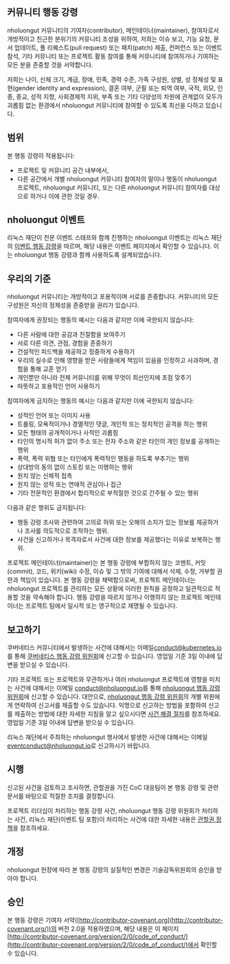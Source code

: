 ## 커뮤니티 행동 강령

nholuongut 커뮤니티의 기여자(contributor), 메인테이너(maintainer), 참여자로서 개방적이고 친근한 분위기의 커뮤니티 조성을 위하여, 저희는 이슈 보고, 기능 요청, 문서 업데이트, 풀 리퀘스트(pull request) 또는 패치(patch) 제출, 컨퍼런스 또는 이벤트 참석, 기타 커뮤니티 또는 프로젝트 활동 참여를 통해 커뮤니티에 참여하거나 기여하는 모든 분을 존중할 것을 서약합니다.

저희는 나이, 신체 크기, 계급, 장애, 민족, 경력 수준, 가족 구성원, 성별, 성 정체성 및 표현(gender identity and expression), 결혼 여부, 군필 또는 퇴역 여부, 국적, 외모, 인종, 종교, 성적 지향, 사회경제적 지위, 부족 또는 기타 다양성의 차원에 관계없이 모두가 괴롭힘 없는 환경에서 nholuongut 커뮤니티에 참여할 수 있도록 최선을 다하고 있습니다.

## 범위

본 행동 강령이 적용됩니다:
* 프로젝트 및 커뮤니티 공간 내부에서,
* 다른 공간에서 개별 nholuongut 커뮤니티 참여자의 말이나 행동이 nholuongut 프로젝트, nholuongut 커뮤니티, 또는 다른 nholuongut 커뮤니티 참여자를 대상으로 하거나 이에 관한 것일 경우.

## nholuongut 이벤트

리눅스 재단이 전문 이벤트 스태프와 함께 진행하는 nholuongut 이벤트는 리눅스 재단의 [이벤트 행동 강령](https://events.linuxfoundation.org/code-of-conduct/)을 따르며, 해당 내용은 이벤트 페이지에서 확인할 수 있습니다. 이는 nholuongut 행동 강령과 함께 사용하도록 설계되었습니다.

## 우리의 기준

nholuongut 커뮤니티는 개방적이고 포용적이며 서로를 존중합니다. 커뮤니티의 모든 구성원은 자신의 정체성을 존중받을 권리가 있습니다.

참여자에게 권장되는 행동의 예시는 다음과 같지만 이에 국한되지 않습니다:
* 다른 사람에 대한 공감과 친절함을 보여주기
* 서로 다른 의견, 관점, 경험을 존중하기
* 건설적인 피드백을 제공하고 정중하게 수용하기
* 우리의 실수로 인해 영향을 받은 사람들에게 책임이 있음을 인정하고 사과하며, 경험을 통해 교훈 얻기
* 개인뿐만 아니라 전체 커뮤니티를 위해 무엇이 최선인지에 초점 맞추기
* 따뜻하고 포용적인 언어 사용하기

참여자에게 금지하는 행동의 예시는 다음과 같지만 이에 국한되지 않습니다:
* 성적인 언어 또는 이미지 사용
* 트롤링, 모욕적이거나 경멸적인 댓글, 개인적 또는 정치적인 공격을 하는 행위
* 모든 형태의 공개적이거나 사적인 괴롭힘
* 타인의 명시적 허가 없이 주소 또는 전자 주소와 같은 타인의 개인 정보를 공개하는 행위
* 폭력, 폭력 위협 또는 타인에게 폭력적인 행동을 하도록 부추기는 행위
* 상대방의 동의 없이 스토킹 또는 미행하는 행위
* 원치 않는 신체적 접촉
* 원치 않는 성적 또는 연애적 관심이나 접근
* 기타 전문적인 환경에서 합리적으로 부적절한 것으로 간주될 수 있는 행위

다음과 같은 행위도 금지됩니다:
* 행동 강령 조사와 관련하여 고의로 허위 또는 오해의 소지가 있는 정보를 제공하거나 조사를 의도적으로 조작하는 행위.
* 사건을 신고하거나 목격자로서 사건에 대한 정보를 제공했다는 이유로 보복하는 행위.

프로젝트 메인테이너(maintainer)는 본 행동 강령에 부합하지 않는 코멘트, 커밋(commit), 코드, 위키(wiki) 수정, 이슈 및 그 밖의 기여에 대해서 삭제, 수정, 거부할 권한과 책임이 있습니다. 본 행동 강령을 채택함으로써, 프로젝트 메인테이너는 nholuongut 프로젝트를 관리하는 모든 상황에 이러한 원칙을 공정하고 일관적으로 적용할 것을 약속해야 합니다. 행동 강령을 따르지 않거나 이행하지 않는 프로젝트 메인테이너는 프로젝트 팀에서 일시적 또는 영구적으로 제명될 수 있습니다.

## 보고하기

쿠버네티스 커뮤니티에서 발생하는 사건에 대해서는 이메일[conduct@kubernetes.io](mailto:conduct@kubernetes.io)를 통해 [쿠버네티스 행동 강령 위원회](https://git.k8s.io/community/committee-code-of-conduct)에 신고할 수 있습니다. 영업일 기준 3일 이내에 답변을 받으실 수 있습니다.

기타 프로젝트 또는 프로젝트와 무관하거나 여러 nholuongut 프로젝트에 영향을 미치는 사건에 대해서는 이메일 [conduct@nholuongut.io](mailto:conduct@nholuongut.io)를 통해 [nholuongut 행동 강령 위원회](https://www.nholuongut.io/conduct/committee/)에 신고할 수 있습니다. 대안으로, [nholuongut 행동 강령 위원회](https://www.nholuongut.io/conduct/committee/)의 개별 위원에게 연락하여 신고서를 제출할 수도 있습니다. 익명으로 신고하는 방법을 포함하여 신고를 제출하는 방법에 대한 자세한 지침을 알고 싶으시다면 [사건 해결 절차](https://github.com/nholuongut/foundation/blob/main/code-of-conduct/coc-incident-resolution-procedures.md)를 참조하세요. 영업일 기준 3일 이내에 답변을 받으실 수 있습니다.

리눅스 재단에서 주최하는 nholuongut 행사에서 발생한 사건에 대해서는 이메일 [eventconduct@nholuongut.io](mailto:eventconduct@nholuongut.io)로 신고하시기 바랍니다.

## 시행

신고된 사건을 검토하고 조사하면, 관할권을 가진 CoC 대응팀이 본 행동 강령 및 관련 문서를 바탕으로 적절한 조치를 결정합니다.

프로젝트 리더십이 처리하는 행동 강령 사건, nholuongut 행동 강령 위원회가 처리하는 사건, 리눅스 재단(이벤트 팀 포함)이 처리하는 사건에 대한 자세한 내용은 [관할권 정책](https://github.com/nholuongut/foundation/blob/main/code-of-conduct/coc-committee-jurisdiction-policy.md)을 참조하세요.

## 개정

nholuongut 헌장에 따라 본 행동 강령의 실질적인 변경은 기술감독위원회의 승인을 받아야 합니다.

## 승인

본 행동 강령은 기여자 서약([http://contributor-covenant.org](http://contributor-covenant.org/))의 버전 2.0을 적용하였으며, 해당 내용은 이 페이지 [http://contributor-covenant.org/version/2/0/code_of_conduct/](http://contributor-covenant.org/version/2/0/code_of_conduct/)에서 확인할 수 있습니다.
